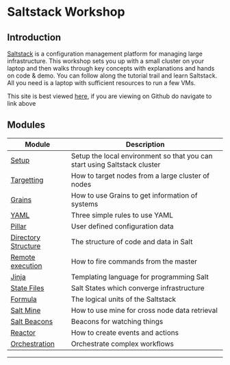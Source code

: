 # Saltstack Workshop

## Introduction

[Saltstack](https://docs.saltstack.com/en/latest/) is a configuration management platform for managing large infrastructure. This workshop sets you up with a small cluster on your laptop and then walks through key concepts with explanations and hands on code & demo. You can follow along the tutorial trail and learn Saltstack. All you need is a laptop with sufficient resources to run a few VMs. 

This site is best viewed [here](http://vishal-biyani.github.io/saltstack-cluster/), if you are viewing on Github do navigate to link above

## Modules

| Module | Description |
|---|---|
|[Setup](docs/setup)| Setup the local environment so that you can start using Saltstack cluster|
|[Targetting](docs/target)|How to target nodes from a large cluster of nodes|
|[Grains](docs/grains)| How to use Grains to get information of systems|
|[YAML](docs/yaml)|Three simple rules to use YAML|
|[Pillar](docs/pillar)|User defined configuration data|
|[Directory Structure](docs/dir_structure)|The structure of code and data in Salt|
|[Remote execution](docs/remote_execution)|How to fire commands from the master|
|[Jinja](docs/jinja)|Templating language for programming Salt|
|[State Files](docs/sls)|Salt States which converge infrastructure|
|[Formula](docs/formula)|The logical units of the Saltstack|
|[Salt Mine](docs/mine)|How to use mine for cross node data retrieval|
|[Salt Beacons](docs/beacon)|Beacons for watching things|
|[Reactor](docs/reactor)|How to create events and actions|
|[Orchestration](docs/orchestrate)|Orchestrate complex workflows|

--------